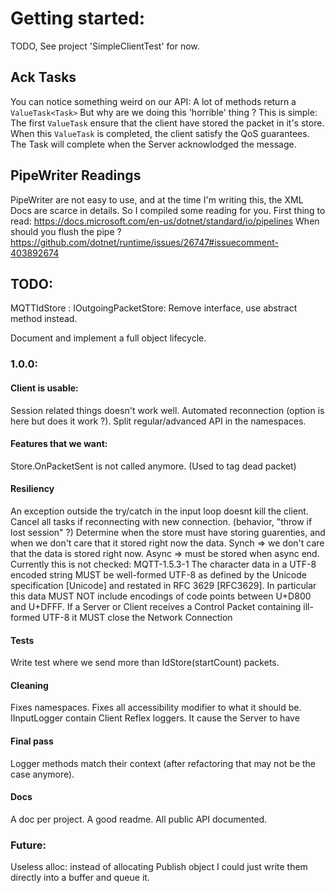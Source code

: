 # Getting started:

TODO, See project 'SimpleClientTest' for now.

## Ack Tasks
You can notice something weird on our API:
A lot of methods return a `ValueTask<Task>`
But why are we doing this 'horrible' thing ?
This is simple:
The first `ValueTask` ensure that the client have stored the packet in it's store.
When this `ValueTask` is completed, the client satisfy the QoS guarantees.
The Task will complete when the Server acknowlodged the message. 
## PipeWriter Readings
PipeWriter are not easy to use, and at the time I'm writing this, the XML Docs are scarce in details.
So I compiled some reading for you.
First thing to read: https://docs.microsoft.com/en-us/dotnet/standard/io/pipelines
When should you flush the pipe ? https://github.com/dotnet/runtime/issues/26747#issuecomment-403892674


## TODO:
MQTTIdStore<T> : IOutgoingPacketStore:
Remove interface, use abstract method instead.

Document and implement a full object lifecycle.

### 1.0.0:
#### Client is usable:
Session related things doesn't work well.
Automated reconnection (option is here but does it work ?).
Split regular/advanced API in the namespaces.

#### Features that we want:
Store.OnPacketSent is not called anymore. (Used to tag dead packet)

#### Resiliency
An exception outside the try/catch in the input loop doesnt kill the client.
Cancel all tasks if reconnecting with new connection. (behavior, "throw if lost session" ?)
Determine when the store must have storing guarenties, and when we don't care that it stored right now the data.
    Synch => we don't care that the data is stored right now.
    Async => must be stored when async end.
Currently this is not checked: MQTT-1.5.3-1 The character data in a UTF-8 encoded string MUST be well-formed UTF-8 as defined by the Unicode specification [Unicode] and restated in RFC 3629 [RFC3629]. In particular this data MUST NOT include encodings of code points between U+D800 and U+DFFF. If a Server or Client receives a Control Packet containing ill-formed UTF-8 it MUST close the Network Connection


#### Tests
Write test where we send more than IdStore(startCount) packets.

#### Cleaning
Fixes namespaces.
Fixes all accessibility modifier to what it should be.
IInputLogger contain Client Reflex loggers. It cause the Server to have

#### Final pass
Logger methods match their context (after refactoring that may not be the case anymore).

#### Docs
A doc per project.
A good readme.
All public API documented.

### Future:
Useless alloc: instead of allocating Publish object I could just write them directly into a buffer and queue it.
